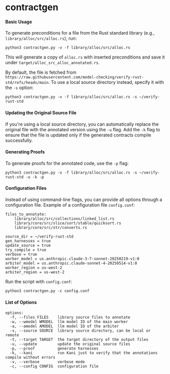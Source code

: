 # contractgen

#### Basic Usage

To generate preconditions for a file from the Rust standard library (e.g., `library/alloc/src/alloc.rs`), run:

`python3 contractgen.py -v -f library/alloc/src/alloc.rs`

This will generate a copy of `alloc.rs` with inserted preconditions and save it under `target/alloc_src_alloc_annotated.rs`.

By default, the file is fetched from `https://raw.githubusercontent.com/model-checking/verify-rust-std/refs/heads/main`. To use a local source directory instead, specify it with the `-s` option:

`python3 contractgen.py -v -f library/alloc/src/alloc.rs -s ~/verify-rust-std`

#### Updating the Original Source File

If you're using a local source directory, you can automatically replace the original file with the annotated version using the `-u` flag. Add the `-k` flag to ensure that the file is updated only if the generated contracts compile successfully.

#### Generating Proofs

To generate proofs for the annotated code, use the `-p` flag:

`python3 contractgen.py -v -f library/alloc/src/alloc.rs -s ~/verify-rust-std -u -k -p`

#### Configuration Files

Instead of using command-line flags, you can provide all options through a configuration file. Example of a configuration file `config.conf`:
```
files_to_annotate:
    library/alloc/src/collections/linked_list.rs
    library/core/src/slice/sort/stable/quicksort.rs
    library/core/src/str/converts.rs

source_dir = ~/verify-rust-std
gen_harnesses = true
update_source = true
try_compile = true
verbose = true
worker_model = us.anthropic.claude-3-7-sonnet-20250219-v1:0
arbiter_model = us.anthropic.claude-sonnet-4-20250514-v1:0
worker_region = us-west-2
arbiter_region = us-west-2
```

Run the script with `config.conf`:

`python3 contractgen.py -c config.conf`

#### List of Options

```
options:
  -f, --files FILES    library source files to annotate
  -w, --wmodel WMODEL  llm model ID of the main worker
  -a, --amodel AMODEL  llm model ID of the arbiter
  -s, --source SOURCE  library source directory, can be local or remote
  -t, --target TARGET  the target directory of the output files
  -u, --update         update the original source files
  -p, --proof          generate harnesses
  -k, --kani           run Kani just to verify that the annotations compile without errors
  -v, --verbose        verbose mode
  -c, --config CONFIG  configuration file
```